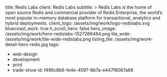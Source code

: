 title: Redis Labs
client: Redis Labs
subtitle: >
  Redis Labs is the home of open source Redis and commercial provider of Redis Enterprise, the
  world’s most popular in-memory database platform for transactional, analytics and hybrid
  deployments.
client_logo: /assets/img/work/logo-redislabs.svg
bluecoast_work: true
h_scroll_hero: false
hero_image: /assets/img/work/hero-redislabs-1527266484.png
tile_wide: /assets/img/work/tile-wide-redislabs.png
listing_tile: /assets/img/work-detail-hero-redis.jpg
tags:
  - web-design
  - development
  - print
  - trade-show
id: f496c8b6-fe4e-4597-8b7a-e447f8067a68
